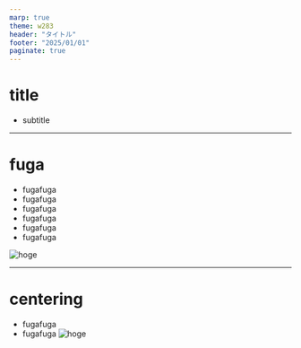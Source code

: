 ```yaml
---
marp: true
theme: w283
header: "タイトル"
footer: "2025/01/01"
paginate: true
---
```

<!--
class: title-page
-->
# title
- subtitle
---
# fuga
- fugafuga
- fugafuga
- fugafuga
- fugafuga
- fugafuga
- fugafuga

![hoge](/img/hoge.png)

---
<!--
class: centering
-->
# centering
- fugafuga
- fugafuga
![hoge](/img/hoge.png)

